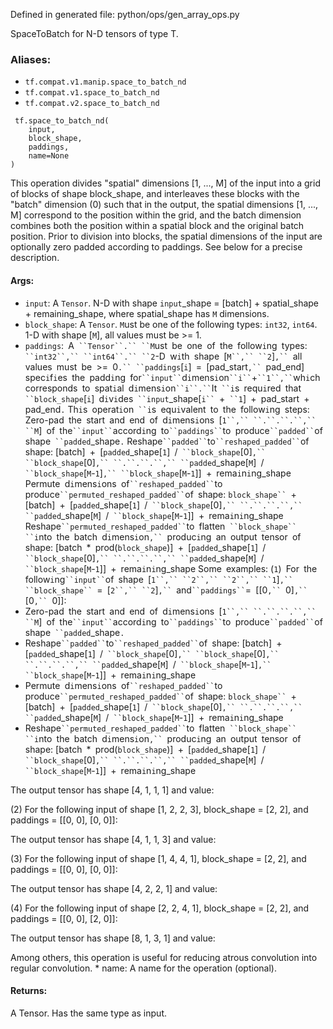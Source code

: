 
Defined in generated file: python/ops/gen_array_ops.py

SpaceToBatch for N-D tensors of type T.
### Aliases:
- `tf.compat.v1.manip.space_to_batch_nd`
- `tf.compat.v1.space_to_batch_nd`
- `tf.compat.v2.space_to_batch_nd`

```
 tf.space_to_batch_nd(
    input,
    block_shape,
    paddings,
    name=None
)
```

This operation divides "spatial" dimensions [1, ..., M] of the input into a grid of blocks of shape block_shape, and interleaves these blocks with the "batch" dimension (0) such that in the output, the spatial dimensions [1, ..., M] correspond to the position within the grid, and the batch dimension combines both the position within a spatial block and the original batch position. Prior to division into blocks, the spatial dimensions of the input are optionally zero padded according to paddings. See below for a precise description.
#### Args:
- `input`: A `Tensor`. N-D with shape `input`_shape = [batch] + spatial_shape + remaining_shape, where spatial_shape has `M` dimensions.
- `block_shape`: A `Tensor`. `M`ust be one of the following types: `int32`, `int64`. 1-D with shape [`M`], all values must be >= 1.
- `paddings`:` `A` ``Tensor``.`` ``M`ust` `be` `one` `of` `the` `follow`i`ng` `types:` ``int32``,`` ``int64``.`` ``2`-D` `w`i`th` `shape` `[`M``,`` ``2`]`,`` `all` `values` `must` `be` `>=` `0`.`` ``paddings`[`i`]` `=` `[pad_start`,`` `pad_end]` `spec`i`f`i`es` `the` `padd`i`ng` `for` ``input`` `d`i`mens`i`on` ``i`` `+` ``1``,`` `wh`i`ch` `corresponds` `to` `spat`i`al` `d`i`mens`i`on` ``i``.`` `It` ``i`s` `requ`i`red` `that` ``block_shape`[`i`]` `d`i`v`i`des` ``input`_shape[`i`` `+` ``1`]` `+` `pad_start` `+` `pad_end`.`
Th`i`s` `operat`i`on` ``i`s` `equ`i`valent` `to` `the` `follow`i`ng` `steps:
Zero-pad` `the` `start` `and` `end` `of` `d`i`mens`i`ons` `[`1``,`` ``.``.``.``,`` ``M`]` `of` `the` ``input`` `accord`i`ng` `to` ``paddings`` `to` `produce` ``padded`` `of` `shape` ``padded`_shape`.`
Reshape` ``padded`` `to` ``reshaped_padded`` `of` `shape:
[batch]` `+` `[`padded`_shape[`1`]` `/` ``block_shape`[0]`,`` ``block_shape`[0]`,`` ``.``.``.``,`` ``padded`_shape[`M`]` `/` ``block_shape`[`M`-`1`]`,`` ``block_shape`[`M`-`1`]]` `+` `rema`i`n`i`ng_shape
Permute` `d`i`mens`i`ons` `of` ``reshaped_padded`` `to` `produce` ``permuted_reshaped_padded`` `of` `shape:
`block_shape`` `+` `[batch]` `+` `[`padded`_shape[`1`]` `/` ``block_shape`[0]`,`` ``.``.``.``,`` ``padded`_shape[`M`]` `/` ``block_shape`[`M`-`1`]]` `+` `rema`i`n`i`ng_shape
Reshape` ``permuted_reshaped_padded`` `to` `flatten` ``block_shape`` ``i`nto` `the` `batch` `d`i`mens`i`on`,`` `produc`i`ng` `an` `output` `tensor` `of` `shape:
[batch` `*` `prod(`block_shape`)]` `+` `[`padded`_shape[`1`]` `/` ``block_shape`[0]`,`` ``.``.``.``,`` ``padded`_shape[`M`]` `/` ``block_shape`[`M`-`1`]]` `+` `rema`i`n`i`ng_shape
Some` `examples:
(`1`)` `For` `the` `follow`i`ng` ``input`` `of` `shape` `[`1``,`` ``2``,`` ``2``,`` ``1`]`,`` ``block_shape`` `=` `[`2``,`` ``2`]`,`` `and` ``paddings`` `=` `[[0`,`` `0]`,`` `[0`,`` `0]]:
- Zero-pad` `the` `start` `and` `end` `of` `d`i`mens`i`ons` `[`1``,`` ``.``.``.``,`` ``M`]` `of` `the` ``input`` `accord`i`ng` `to` ``paddings`` `to` `produce` ``padded`` `of` `shape` ``padded`_shape`.`
- Reshape` ``padded`` `to` ``reshaped_padded`` `of` `shape:
[batch]` `+` `[`padded`_shape[`1`]` `/` ``block_shape`[0]`,`` ``block_shape`[0]`,`` ``.``.``.``,`` ``padded`_shape[`M`]` `/` ``block_shape`[`M`-`1`]`,`` ``block_shape`[`M`-`1`]]` `+` `rema`i`n`i`ng_shape
- Permute` `d`i`mens`i`ons` `of` ``reshaped_padded`` `to` `produce` ``permuted_reshaped_padded`` `of` `shape:
`block_shape`` `+` `[batch]` `+` `[`padded`_shape[`1`]` `/` ``block_shape`[0]`,`` ``.``.``.``,`` ``padded`_shape[`M`]` `/` ``block_shape`[`M`-`1`]]` `+` `rema`i`n`i`ng_shape
- Reshape` ``permuted_reshaped_padded`` `to` `flatten` ``block_shape`` ``i`nto` `the` `batch` `d`i`mens`i`on`,`` `produc`i`ng` `an` `output` `tensor` `of` `shape:
[batch` `*` `prod(`block_shape`)]` `+` `[`padded`_shape[`1`]` `/` ``block_shape`[0]`,`` ``.``.``.``,`` ``padded`_shape[`M`]` `/` ``block_shape`[`M`-`1`]]` `+` `rema`i`n`i`ng_shape

The output tensor has shape [4, 1, 1, 1] and value:

(2) For the following input of shape [1, 2, 2, 3], block_shape = [2, 2], and paddings = [[0, 0], [0, 0]]:

The output tensor has shape [4, 1, 1, 3] and value:

(3) For the following input of shape [1, 4, 4, 1], block_shape = [2, 2], and paddings = [[0, 0], [0, 0]]:

The output tensor has shape [4, 2, 2, 1] and value:

(4) For the following input of shape [2, 2, 4, 1], block_shape = [2, 2], and paddings = [[0, 0], [2, 0]]:

The output tensor has shape [8, 1, 3, 1] and value:

Among others, this operation is useful for reducing atrous convolution into regular convolution. * name: A name for the operation (optional).
#### Returns:

A Tensor. Has the same type as input.
